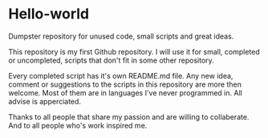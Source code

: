 # Hello-world
Dumpster repository for unused code, small scripts and great ideas.

This repository is my first Github repository. I will use it for small,
completed or uncompleted, scripts that don't fit in some other repository.

Every completed script has it's own README.md file. Any new idea, comment or
suggestions to the scripts in this repository are more then welcome. Most of
them are in languages I've never programmed in. All advise is
apperciated.

Thanks to all people that share my passion and are willing to collaberate. And
to all people who's work inspired me.
